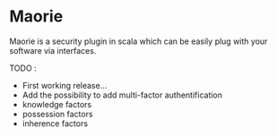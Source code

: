 Maorie
======
Maorie is a security plugin in scala which can be easily plug with your software via interfaces.

TODO :
* First working release...
* Add the possibility to add multi-factor authentification
 * knowledge factors
 * possession factors
 * inherence factors
